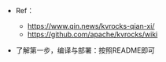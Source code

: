 + Ref：
    + https://www.qin.news/kvrocks-qian-xi/
    + https://github.com/apache/kvrocks/wiki

+ 了解第一步，编译与部署：按照README即可
